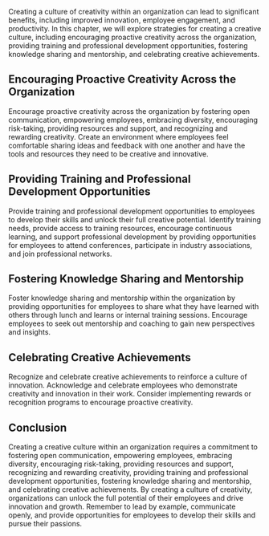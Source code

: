 
Creating a culture of creativity within an organization can lead to significant benefits, including improved innovation, employee engagement, and productivity. In this chapter, we will explore strategies for creating a creative culture, including encouraging proactive creativity across the organization, providing training and professional development opportunities, fostering knowledge sharing and mentorship, and celebrating creative achievements.

Encouraging Proactive Creativity Across the Organization
--------------------------------------------------------

Encourage proactive creativity across the organization by fostering open communication, empowering employees, embracing diversity, encouraging risk-taking, providing resources and support, and recognizing and rewarding creativity. Create an environment where employees feel comfortable sharing ideas and feedback with one another and have the tools and resources they need to be creative and innovative.

Providing Training and Professional Development Opportunities
-------------------------------------------------------------

Provide training and professional development opportunities to employees to develop their skills and unlock their full creative potential. Identify training needs, provide access to training resources, encourage continuous learning, and support professional development by providing opportunities for employees to attend conferences, participate in industry associations, and join professional networks.

Fostering Knowledge Sharing and Mentorship
------------------------------------------

Foster knowledge sharing and mentorship within the organization by providing opportunities for employees to share what they have learned with others through lunch and learns or internal training sessions. Encourage employees to seek out mentorship and coaching to gain new perspectives and insights.

Celebrating Creative Achievements
---------------------------------

Recognize and celebrate creative achievements to reinforce a culture of innovation. Acknowledge and celebrate employees who demonstrate creativity and innovation in their work. Consider implementing rewards or recognition programs to encourage proactive creativity.

Conclusion
----------

Creating a creative culture within an organization requires a commitment to fostering open communication, empowering employees, embracing diversity, encouraging risk-taking, providing resources and support, recognizing and rewarding creativity, providing training and professional development opportunities, fostering knowledge sharing and mentorship, and celebrating creative achievements. By creating a culture of creativity, organizations can unlock the full potential of their employees and drive innovation and growth. Remember to lead by example, communicate openly, and provide opportunities for employees to develop their skills and pursue their passions.
